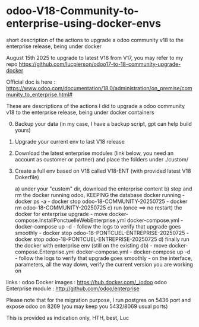 # odoo-V18-Community-to-enterprise-using-docker-envs
short  description of the actions to upgrade a odoo community v18 to the enterprise release, being under docker

August 15th 2025
to upgrade to latest V18 from V17, you may refer to my repo https://github.com/lucpierson/odoo17-to-18-community-upgrade-docker

Official doc is here : https://www.odoo.com/documentation/18.0/administration/on_premise/community_to_enterprise.html#

These are descriptions of the actions I did to upgrade a odoo community v18 to the enterprise release, being under docker containers

0) Backup your data (in my case, I have a backup script, gpt can help build yours) 
1) Upgrade your current env to last V18 release
2) Download the latest enterprise modules (link below, you need an account as customer or partner) and place the folders under ./custom/
2) Create a full env based on V18 called V18-ENT (with provided latest V18 Dokerfile)
    
    a) under your "custom" dir, download the enterprise content 
    b) stop and rm the docker running odoo, KEEPING the database docker running
         - docker ps -a
         - docker stop odoo-18-COMMUNITY-20250725
         - docker rm odoo-18-COMMUNITY-20250725
    c) run (once ==> no restart) the docker for enterprise upgrade
     	- move docker-compose.InstallPonctuelleWebEnterprise.yml  docker-compose.yml
     	- docker-compose up -d
     	- follow the logs to verify that upgrade goes smoothly
     	- docker stop odoo-18-PONTCUEL-ENTREPRISE-20250725
     	- docker stop odoo-18-PONTCUEL-ENTREPRISE-20250725
    d) finally run the docker with enterprise env (still on the existing db) 
	     - move docker-compose.Enterprise.yml  docker-compose.yml
     	 - docker-compose up -d
     	 - follow the logs to verify that upgrade goes smoothly
     	 - on the interface, parameters, all the way down, verify the current version you are working on
   
links : 
   odoo Docker images : https://hub.docker.com/_/odoo
   odoo Enterprise module : http://github.com/odoo/enterprise


Please note that for the migration purpose, I run postgres on 5436 port and expose odoo on 8269 (you may keep you 5432/8069 usual ports) 

This is provided as indication only, HTH, best, Luc
